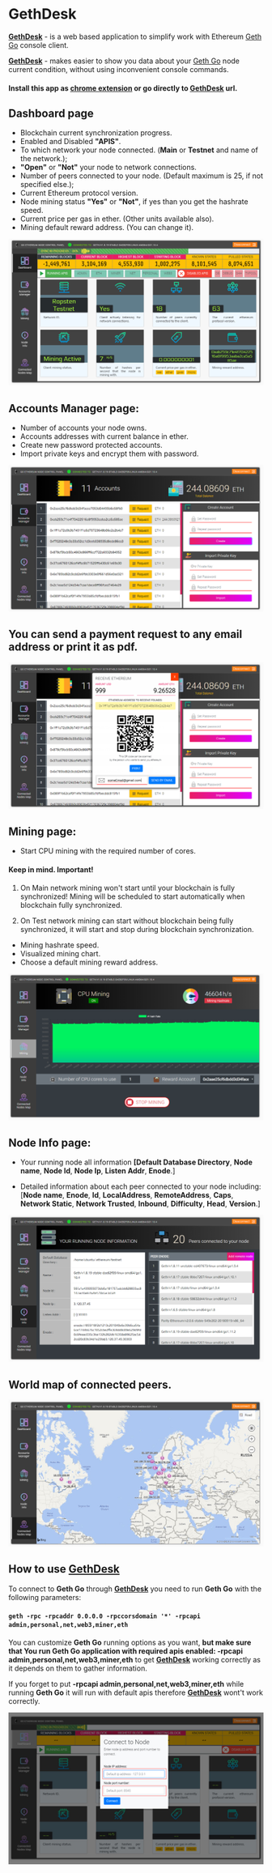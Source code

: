 
# GethDesk
**[GethDesk](http://cryptobit-env.7hiybanifg.eu-central-1.elasticbeanstalk.com/gethdesk/index.html)** - is a web based application to simplify work with Ethereum [Geth Go](https://github.com/ethereum/go-ethereum/wiki/geth) console client.

**[GethDesk](http://cryptobit-env.7hiybanifg.eu-central-1.elasticbeanstalk.com/gethdesk/index.html)** - makes easier to show you data about your [Geth Go](https://github.com/ethereum/go-ethereum/wiki/geth) node current 
condition, without using inconvenient console commands.

#### Install this app as [chrome extension](https://chrome.google.com/webstore/detail/ethereum-gethdesk/ldbikceofpgkjbmoijglmnaphdcfmklp?hl=uk) or go directly to [GethDesk](http://cryptobit-env.7hiybanifg.eu-central-1.elasticbeanstalk.com/gethdesk/index.html) url. 


## Dashboard page
* Blockchain current synchronization progress.
* Enabled and Disabled **"APIS"**.
* To which network your node connected. (**Main** or **Testnet** and name of 
   the network.);
* **"Open"** or **"Not"** your node to network connections.
* Number of peers connected to your node. (Default maximum is 25, if not 
   specified else.);
* Current Ethereum protocol version.
* Node mining status **"Yes"** or **"Not"**, if yes than you get the hashrate speed. 
* Current price per gas in ether. (Other units available also).
* Mining default reward address. (You can change it).

![GitHub Logo](/readmeIMG/dashboard.jpg)


## Accounts Manager page:
* Number of accounts your node owns.
* Accounts addresses with current balance in ether.
* Create new password protected accounts.
* Import private keys and encrypt them with password.

![GitHub Logo](/readmeIMG/accounts.jpg)

## You can send a payment request to any email address or print it as pdf.
![GitHub Logo](/readmeIMG/paymentRequest.jpg)

## Mining page:
* Start CPU mining with the required number of cores.
   
#### Keep in mind. Important!

1. On Main network mining won't start until your blockchain is fully synchronized! Mining will be scheduled to start automatically when blockchain fully synchronized.

2. On Test network mining can start without blockchain being fully synchronized, it will start and stop during blockchain synchronization.

* Mining hashrate speed.
* Visualized mining chart.
* Choose a default mining reward address.

![GitHub Logo](/readmeIMG/mining.png)

## Node Info page:
* Your running node all information **[Default Database Directory**, **Node name**, **Node 
  Id**, **Node Ip**, **Listen Addr**, **Enode**.]

* Detailed information about each peer connected to your node including: [**Node name**, **Enode**, **Id**, 
  **LocalAddress**, **RemoteAddress**, **Caps**, **Network Static**, **Network Trusted**, 
  **Inbound**, **Difficulty**, **Head**, **Version**.]
  
![GitHub Logo](/readmeIMG/nodeInfo.jpg)

## World map of connected peers.

![GitHub Logo](/readmeIMG/mapofNodes.jpg)

## How to use [GethDesk](http://cryptobit-env.7hiybanifg.eu-central-1.elasticbeanstalk.com/gethdesk/index.html)
To connect to **Geth Go** through **[GethDesk](http://cryptobit-env.7hiybanifg.eu-central-1.elasticbeanstalk.com/gethdesk/index.html)** you need to run **Geth Go** with the following parameters:
#### `geth -rpc -rpcaddr 0.0.0.0 -rpccorsdomain '*' -rpcapi admin,personal,net,web3,miner,eth`

You can customize **Geth Go** running options as you want, **but make sure that You 
run Geth Go application with required apis enabled: -rpcapi 
admin,personal,net,web3,miner,eth** to get
**[GethDesk](http://cryptobit-env.7hiybanifg.eu-central-1.elasticbeanstalk.com/gethdesk/index.html)** working correctly as it depends on them to gather information. 

If you forget to put **-rpcapi admin,personal,net,web3,miner,eth** while running 
**Geth Go** it will run with default apis therefore **[GethDesk](http://cryptobit-env.7hiybanifg.eu-central-1.elasticbeanstalk.com/gethdesk/index.html)** wont't work 
correctly.

![GitHub Logo](/readmeIMG/connection.jpg)
